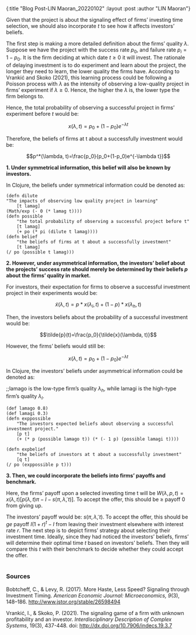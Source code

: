{:title  "Blog Post-LIN Maoran_20220102"
 :layout :post
 :author "LIN Maoran"}

Given that the project is about the signaling effect of firms’ investing time selection, we should also incorporate $t$ to see how it affects investors’ beliefs.

The first step is making a more detailed definition about the firms’ quality $\lambda$. Suppose we have the project with the success rate $p$<sub>$0$</sub>, and failure rate $p$<sub>$i$</sub>$=1−p$<sub>$0$</sub>. It is the firm deciding at which date $t \ge 0$ it will invest. The rationale of delaying investment is to do experiment and learn about the project, the longer they need to learn, the lower quality the firms have. According to Vrankić and Skoko (2021), this learning process could be following a Poisson process with $\lambda$ as the intensity of observing a low-quality project in firms’ experiment if $\lambda \ge 0$. Hence, the higher the $\lambda$ is, the lower type the firm belongs to.

Hence, the total probability of observing a successful project in firms’ experiment before $t$ would be:

$$x(\lambda, t)=p_0+(1-p_0)e^{-\lambda t}$$

Therefore, the beliefs of firms at t about a successfully investment would be:

$$p^*(\lambda, t)=\frac{p_0}{p_0+(1-p_0)e^{-\lambda t}}$$

**1. Under symmetrical information, this belief will also be known by investors.**

In Clojure, the beliefs under symmetrical information could be denoted as:
```
(defn dilute
"The impacts of observing low quality project in learning"
    [t lamag]
(Math/exp (- 0 (* lamag t))))
(defn possible
    "the total probability of observing a successful project before t"
    [t lamag]
    (+ po (* pi (dilute t lamag))))
(defn belief
    "the beliefs of firms at t about a successfully investment"
    [t lamag]
(/ po (possible t lamag)))
```

**2. However, under asymmetrical information, the investors’ belief about the projects’ success rate should merely be determined by their beliefs $p$ about the firms’ quality in market.**

For investors, their expectation for firms to observe a successful investment project in their experiments would be:

$$\tilde{x}(\lambda, t)=p*x(\lambda_l, t)+(1-p)*x(\lambda_h, t)$$

Then, the investors beliefs about the probability of a successful investment would be:

$$\tilde{p}(t)=\frac{p_0}{\tilde{x}(\lambda, t)}$$

However, the firms’ beliefs would still be:

$$x(\lambda, t)=p_0+(1-p_0)e^{-\lambda t}$$

In Clojure, the investors’ beliefs under asymmetrical information could be denoted as:

;;lamago is the low-type firm’s quality $\lambda_h$, while lamagi is the high-type firm’s quality $\lambda_l$.
```
(def lamago 0.8)
(def lamagi 0.3)
(defn exppossible
    "The investors expected beliefs about observing a successful investment project."
    [p t]
    (+ (* p (possible lamago t)) (* (- 1 p) (possible lamagi t))))

(defn expbelief
    "the beliefs of investors at t about a successfully investment"
    [q t]
(/ po (exppossible p t)))
```

**3. Then, we could incorporate the beliefs into firms’ payoffs and benchmark.**

Here, the firms’ payoff upon a selected investing time t will be $W(\lambda, p, t)=x(\lambda, t)[p(\lambda, t)\pi-I-s(\pi, \tilde{\lambda}, t)]$. To accept the offer, this should be $\ge$ payoff $0$ from giving up.

The investors’ payoff would be: $s(\pi, \tilde{\lambda}, t)$. To accept the offer, this should be $ge$ payoff $I(1+r)^t-I$ from leaving their investment elsewhere with interest rate $r$.
The next step is to depict firms’ strategy about selecting their investment time. Ideally, since they had noticed the investors’ beliefs, firms’ will determine their optimal time $t$ based on investors’ beliefs. Then they will compare this $t$ with their benchmark to decide whether they could accept the offer.
</br>
</br>

### Sources 

Bobtcheff, C., & Levy, R. (2017). More Haste, Less Speed? Signaling through Investment Timing. *American Economic Journal: Microeconomics, 9*(3), 148–186. [http://www.jstor.org/stable/26598494 ](http://www.jstor.org/stable/26598494)

Vrankić, I., & Skoko, P. (2021). The signaling game of a firm with unknown profitability and an investor. *Interdisciplinary Description of Complex Systems*, 19(3), 437-448. doi: [http://dx.doi.org/10.7906/indecs.19.3.7 ](http://dx.doi.org/10.7906/indecs.19.3.7)